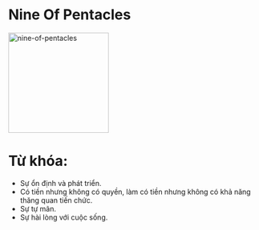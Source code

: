 # Nine Of Pentacles

<img style="width: 200px;" alt="nine-of-pentacles"
  src="https://www.alittlesparkofjoy.com/wp-content/uploads/2021/03/nine-of-pentacles-tarot.jpg">

**Từ khóa:**
===

* Sự ổn định và phát triển.
* Có tiền nhưng không có quyền, làm có tiền nhưng không có khả năng thăng quan tiến chức.
* Sự tự mãn.
* Sự hài lòng với cuộc sống.
